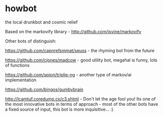 # howbot
the local drunkbot and cosmic relief



Based on the markovify library - http://github.com/jsvine/markovify

Other bots of distinguish:

https://github.com/capnrefsmmat/seuss - the rhyming bot from the future

https://github.com/cjones/madcow - good utility bot, megahal is funny, lots of functions

https://github.com/spion/triplie-ng - another type of markov/ai implementation

https://github.com/bingos/gumbybrain

http://lcamtuf.coredump.cx/c3.shtml - Don't let the age fool you! Its one of the most innovative bots in terms of approach - most of the other bots have a fixed source of input, this bot is more inquisitive... :)

